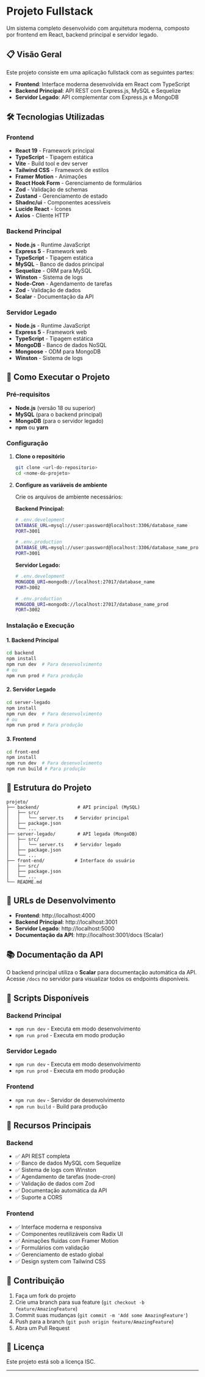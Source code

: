 # Projeto Fullstack

Um sistema completo desenvolvido com arquitetura moderna, composto por frontend em React, backend principal e servidor legado.

## 📋 Visão Geral

Este projeto consiste em uma aplicação fullstack com as seguintes partes:

- **Frontend**: Interface moderna desenvolvida em React com TypeScript
- **Backend Principal**: API REST com Express.js, MySQL e Sequelize
- **Servidor Legado**: API complementar com Express.js e MongoDB

## 🛠️ Tecnologias Utilizadas

### Frontend
- **React 19** - Framework principal
- **TypeScript** - Tipagem estática
- **Vite** - Build tool e dev server
- **Tailwind CSS** - Framework de estilos
- **Framer Motion** - Animações
- **React Hook Form** - Gerenciamento de formulários
- **Zod** - Validação de schemas
- **Zustand** - Gerenciamento de estado
- **Shadnc/ui** - Componentes acessíveis
- **Lucide React** - Ícones
- **Axios** - Cliente HTTP

### Backend Principal
- **Node.js** - Runtime JavaScript
- **Express 5** - Framework web
- **TypeScript** - Tipagem estática
- **MySQL** - Banco de dados principal
- **Sequelize** - ORM para MySQL
- **Winston** - Sistema de logs
- **Node-Cron** - Agendamento de tarefas
- **Zod** - Validação de dados
- **Scalar** - Documentação da API

### Servidor Legado
- **Node.js** - Runtime JavaScript
- **Express 5** - Framework web
- **TypeScript** - Tipagem estática
- **MongoDB** - Banco de dados NoSQL
- **Mongoose** - ODM para MongoDB
- **Winston** - Sistema de logs

## 🚀 Como Executar o Projeto

### Pré-requisitos

- **Node.js** (versão 18 ou superior)
- **MySQL** (para o backend principal)
- **MongoDB** (para o servidor legado)
- **npm** ou **yarn**

### Configuração

1. **Clone o repositório**
   ```bash
   git clone <url-do-repositorio>
   cd <nome-do-projeto>
   ```

2. **Configure as variáveis de ambiente**
   
   Crie os arquivos de ambiente necessários:
   
   **Backend Principal:**
   ```bash
   # .env.development
   DATABASE_URL=mysql://user:password@localhost:3306/database_name
   PORT=3001
   
   # .env.production
   DATABASE_URL=mysql://user:password@localhost:3306/database_name_prod
   PORT=3001
   ```
   
   **Servidor Legado:**
   ```bash
   # .env.development
   MONGODB_URI=mongodb://localhost:27017/database_name
   PORT=3002
   
   # .env.production
   MONGODB_URI=mongodb://localhost:27017/database_name_prod
   PORT=3002
   ```

### Instalação e Execução

#### 1. Backend Principal
```bash
cd backend
npm install
npm run dev  # Para desenvolvimento
# ou
npm run prod # Para produção
```

#### 2. Servidor Legado
```bash
cd server-legado
npm install
npm run dev  # Para desenvolvimento
# ou
npm run prod # Para produção
```

#### 3. Frontend
```bash
cd front-end
npm install
npm run dev  # Para desenvolvimento
npm run build # Para produção
```

## 📁 Estrutura do Projeto

```
projeto/
├── backend/              # API principal (MySQL)
│   ├── src/
│   │   └── server.ts    # Servidor principal
│   ├── package.json
│   └── ...
├── server-legado/        # API legada (MongoDB)
│   ├── src/
│   │   └── server.ts    # Servidor legado
│   ├── package.json
│   └── ...
├── front-end/           # Interface do usuário
│   ├── src/
│   ├── package.json
│   └── ...
└── README.md
```

## 🔗 URLs de Desenvolvimento

- **Frontend**: http://localhost:4000 
- **Backend Principal**: http://localhost:3001
- **Servidor Legado**: http://localhost:5000
- **Documentação da API**: http://localhost:3001/docs (Scalar)

## 📚 Documentação da API

O backend principal utiliza o **Scalar** para documentação automática da API. Acesse `/docs` no servidor para visualizar todos os endpoints disponíveis.

## 🔄 Scripts Disponíveis

### Backend Principal
- `npm run dev` - Executa em modo desenvolvimento
- `npm run prod` - Executa em modo produção

### Servidor Legado
- `npm run dev` - Executa em modo desenvolvimento
- `npm run prod` - Executa em modo produção

### Frontend
- `npm run dev` - Servidor de desenvolvimento
- `npm run build` - Build para produção

## 🔧 Recursos Principais

### Backend
- ✅ API REST completa
- ✅ Banco de dados MySQL com Sequelize
- ✅ Sistema de logs com Winston
- ✅ Agendamento de tarefas (node-cron)
- ✅ Validação de dados com Zod
- ✅ Documentação automática da API
- ✅ Suporte a CORS

### Frontend
- ✅ Interface moderna e responsiva
- ✅ Componentes reutilizáveis com Radix UI
- ✅ Animações fluidas com Framer Motion
- ✅ Formulários com validação
- ✅ Gerenciamento de estado global
- ✅ Design system com Tailwind CSS

## 🤝 Contribuição

1. Faça um fork do projeto
2. Crie uma branch para sua feature (`git checkout -b feature/AmazingFeature`)
3. Commit suas mudanças (`git commit -m 'Add some AmazingFeature'`)
4. Push para a branch (`git push origin feature/AmazingFeature`)
5. Abra um Pull Request

## 📝 Licença

Este projeto está sob a licença ISC.

---
